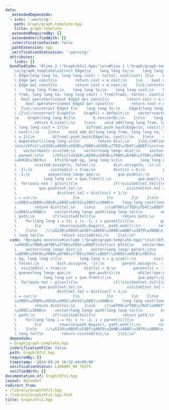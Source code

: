 ```yaml
---
data:
  _extendedDependsOn:
  - icon: ':warning:'
    path: Graph/graph-template.hpp
    title: graph-template
  _extendedRequiredBy: []
  _extendedVerifiedWith: []
  _isVerificationFailed: false
  _pathExtension: hpp
  _verificationStatusIcon: ':warning:'
  attributes:
    links: []
  bundledCode: "#line 2 \"Graph/bfs1.hpp\"\n\n#line 1 \"Graph/graph-template.hpp\"\
    \n//graph_template\nstruct Edge{\n    long long to;\n    long long cost;\n   \
    \ Edge(long long to, long long cost) : to(to), cost(cost) {}\n    bool operator>(const\
    \ Edge &e) const{\n        return cost > e.cost;\n    }\n    bool operator<(const\
    \ Edge &e) const{\n        return cost < e.cost;\n    }\n};\n\nstruct Edge2{\n\
    \    long long from;\n    long long to;\n    long long cost;\n    Edge2(long long\
    \ from, long long to, long long cost) : from(from), to(to), cost(cost) {}\n  \
    \  bool operator>(const Edge2 &e) const{\n        return cost > e.cost;\n    }\n\
    \    bool operator<(const Edge2 &e) const{\n        return cost < e.cost;\n  \
    \  }\n};\n\nstruct Edge3 {\n    long long to;\n    Edge3(long long to) : to(to)\
    \ {}\n};\n\nstruct Graph{\n    Graph() = default;\n    vector<vector<Edge>> G;\n\
    \n    Graph(long long N){\n        G.resize(N);\n    }\n\n    long long size(){\n\
    \        return G.size();\n    }\n\n    void add(long long from, long long to,\
    \ long long cost = 1){\n        G[from].push_back(Edge(to, cost));\n        G[to].push_back(Edge(from,\
    \ cost));\n    }\n\n    void add_di(long long from, long long to, long long cost\
    \ = 1){\n        G[from].push_back(Edge(to, cost));\n    }\n\n    vector<Edge>\
    \ &operator[](long long v){\n        return G[v];\n    }\n};\n#line 4 \"Graph/bfs1.hpp\"\
    \n\n//bfs1(\u5358\u4E00\u59CB\u70B9\u6700\u77ED\u7D4C\u8DEF)\nstruct bfs1{\n \
    \   vector<bool> visited;\n    vector<long long> dist;\n    vector<long long>\
    \ parent;\n\n    //bfs1(\u5358\u4E00\u59CB\u70B9\u6700\u77ED\u7D4C\u8DEF)\u3092\
    \u69CB\u7BC9\n    bfs1(Graph &g, long long s){\n        long long n = g.size();\n\
    \        visited.assign(n, false);\n        dist.assign(n, -1);\n        parent.assign(n,\
    \ -1);\n        visited[s] = true;\n        dist[s] = 0;\n        parent[s] =\
    \ -1;\n        queue<long long> que;\n        que.push(s);\n        while(!que.empty()){\n\
    \            long long cur = que.front();\n            que.pop();\n          \
    \  for(auto nxt : g[cur]){\n                if(!visited[nxt.to]){\n          \
    \          que.push(nxt.to);\n                    visited[nxt.to] = true;\n  \
    \                  dist[nxt.to] = dist[cur] + 1;\n                    parent[nxt.to]\
    \ = cur;\n                }\n            }\n        }\n    }\n\n    //\u6700\u5C0F\
    \u30B3\u30B9\u30C8\u3092\u6C42\u3081\u308B\n    long long cost(long long to){\n\
    \        return dist[to];\n    }\n\n    //\u6700\u77ED\u7D4C\u8DEF\u3092\u6C42\
    \u3081\u308B\n    vector<long long> path(long long to){\n        vector<long long>\
    \ path;\n        if(!visited[to]){\n            return path;\n        }\n    \
    \    for(long long i = to; i != -1; i = parent[i]){\n            path.push_back(i);\n\
    \        }\n        reverse(path.begin(), path.end());\n        return path;\n\
    \    }\n\n    //\u5230\u9054\u53EF\u80FD\u304B\u8ABF\u3079\u308B\n    bool cango(long\
    \ long to){\n        return visited[to];\n    }\n};\n"
  code: "#pragma once\n\n#include \"Graph/graph-template.hpp\"\n\n//bfs1(\u5358\u4E00\
    \u59CB\u70B9\u6700\u77ED\u7D4C\u8DEF)\nstruct bfs1{\n    vector<bool> visited;\n\
    \    vector<long long> dist;\n    vector<long long> parent;\n\n    //bfs1(\u5358\
    \u4E00\u59CB\u70B9\u6700\u77ED\u7D4C\u8DEF)\u3092\u69CB\u7BC9\n    bfs1(Graph\
    \ &g, long long s){\n        long long n = g.size();\n        visited.assign(n,\
    \ false);\n        dist.assign(n, -1);\n        parent.assign(n, -1);\n      \
    \  visited[s] = true;\n        dist[s] = 0;\n        parent[s] = -1;\n       \
    \ queue<long long> que;\n        que.push(s);\n        while(!que.empty()){\n\
    \            long long cur = que.front();\n            que.pop();\n          \
    \  for(auto nxt : g[cur]){\n                if(!visited[nxt.to]){\n          \
    \          que.push(nxt.to);\n                    visited[nxt.to] = true;\n  \
    \                  dist[nxt.to] = dist[cur] + 1;\n                    parent[nxt.to]\
    \ = cur;\n                }\n            }\n        }\n    }\n\n    //\u6700\u5C0F\
    \u30B3\u30B9\u30C8\u3092\u6C42\u3081\u308B\n    long long cost(long long to){\n\
    \        return dist[to];\n    }\n\n    //\u6700\u77ED\u7D4C\u8DEF\u3092\u6C42\
    \u3081\u308B\n    vector<long long> path(long long to){\n        vector<long long>\
    \ path;\n        if(!visited[to]){\n            return path;\n        }\n    \
    \    for(long long i = to; i != -1; i = parent[i]){\n            path.push_back(i);\n\
    \        }\n        reverse(path.begin(), path.end());\n        return path;\n\
    \    }\n\n    //\u5230\u9054\u53EF\u80FD\u304B\u8ABF\u3079\u308B\n    bool cango(long\
    \ long to){\n        return visited[to];\n    }\n};\n"
  dependsOn:
  - Graph/graph-template.hpp
  isVerificationFile: false
  path: Graph/bfs1.hpp
  requiredBy: []
  timestamp: '2024-09-24 18:52:44+09:00'
  verificationStatus: LIBRARY_NO_TESTS
  verifiedWith: []
documentation_of: Graph/bfs1.hpp
layout: document
redirect_from:
- /library/Graph/bfs1.hpp
- /library/Graph/bfs1.hpp.html
title: Graph/bfs1.hpp
---
```

